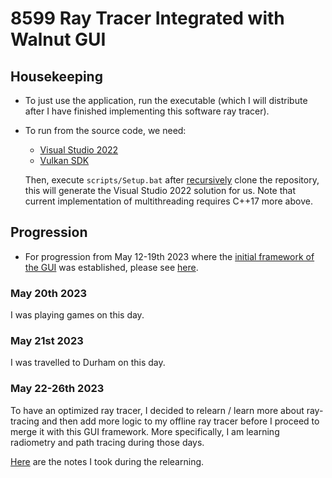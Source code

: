 # 8599 Ray Tracer Integrated with Walnut GUI

## Housekeeping

- To just use the application, run the executable (which I will distribute after I have finished implementing this software ray tracer).

- To run from the source code, we need:

  - [Visual Studio 2022](https://visualstudio.com)
  - [Vulkan SDK](https://vulkan.lunarg.com/sdk/home#windows)
  
  Then, execute `scripts/Setup.bat` after <ins>recursively</ins> clone the repository, this will generate the Visual Studio 2022 solution for us. Note that current implementation of multithreading requires C++17 more above.

## Progression

- For progression from May 12-19th 2023 where the [initial framework of the GUI](https://github.com/IQ404/8599-ray-tracer-gui/tree/initial_framework) was established, please see [here](https://github.com/IQ404/8599-ray-tracer-gui/blob/initial_framework/README.md).

### May 20th 2023

I was playing games on this day.

### May 21st 2023

I was travelled to Durham on this day.

### May 22-26th 2023

To have an optimized ray tracer, I decided to relearn / learn more about ray-tracing and then add more logic to my offline ray tracer before I proceed to merge it with this GUI framework. More specifically, I am learning radiometry and path tracing during those days.

[Here](https://github.com/IQ404/Notes/tree/ray_tracing) are the notes I took during the relearning.
